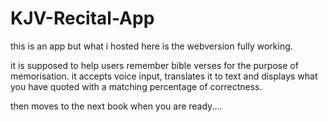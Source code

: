 # KJV-Recital-App
this is an app
but what i hosted here is the webversion
fully working.

it is supposed to help users remember bible verses for the purpose of memorisation. 
it accepts voice input, translates it to text and displays what you have quoted with a matching percentage of correctness.

then moves to the next book when you are ready....
